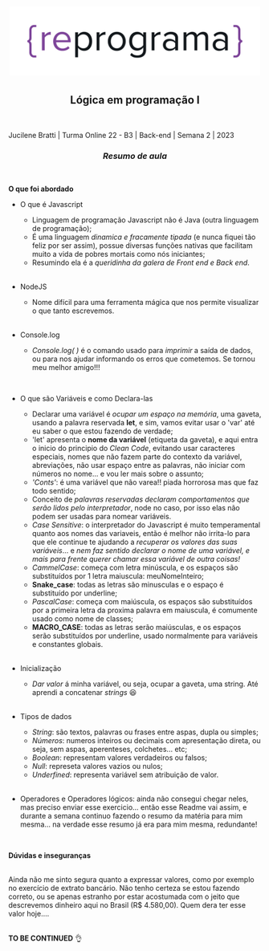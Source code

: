 <h1 align="center">  
<img src="reprograma-fundos-claros.png" alt="logo reprograma" width="500" 

</h1>

## <h2 align="center"> **Lógica em programação I**  
<br/>

Jucilene Bratti | Turma Online 22 - B3 | Back-end | Semana 2 | 2023 

### <h3 align="center"> _**Resumo de aula**_  
<br/>
 
**O que foi abordado**

* O que é Javascript
    * Linguagem de programação Javascript não é Java (outra linguagem de programação);
    * É uma linguagem _dinamica e fracamente tipada_ (e nunca fiquei tão feliz por ser assim), possue diversas funções nativas que facilitam muito a vida de pobres mortais como nós iniciantes;
    * Resumindo ela é a _queridinha da galera de Front end e Back end_.  
    <br/>

* NodeJS
    * Nome difícil para uma ferramenta mágica que nos permite visualizar o que tanto escrevemos.  
    <br/>

* Console.log
    * _Console.log( )_ é o comando usado para _imprimir_ a saída de dados, ou para nos ajudar informando os erros que cometemos. Se tornou meu melhor amigo!!!  
<br/>

* O que são Variáveis e como Declara-las
    * Declarar uma variável é _ocupar um espaço na memória_, uma gaveta, usando a palavra reservada **let**, e sim, vamos evitar usar o 'var' até eu saber o que estou fazendo de verdade;
    * 'let' apresenta o **nome da variável** (etiqueta da gaveta), e aqui entra o inicio do principio do _Clean Code_, evitando usar caracteres especiais, nomes que não fazem parte do contexto da variável, abreviações, não usar espaço entre as palavras, não iniciar com números no nome... e vou ler mais sobre o assunto;
    * _'Conts'_: é uma variável que não varea!! piada horrorosa mas que faz todo sentido;
    * Conceito de _palavras reservadas declaram comportamentos que serão lidos pelo interpretador_, node no caso, por isso elas não podem ser usadas para nomear variáveis.
    * _Case Sensitive_: o interpretador do Javascript é muito temperamental quanto aos nomes das variaveis, então é melhor não irrita-lo para que ele continue te ajudando a _recuperar os valores das suas variáveis_... e _nem faz sentido declarar o nome de uma variável, e mais para frente querer chamar essa variável de outra coisas!_
    * _CammelCase_: começa com letra minúscula, e os espaços são substituídos por 1 letra maiuscula: meuNomeInteiro;
    * **Snake_case**: todas as letras são minusculas e o espaço é substituído por underline;
    * _PascalCase_: começa com maiúscula, os espaços são substituídos por a primeira letra da proxima palavra em maiuscula, é comumente usado como nome de classes;
    * **MACRO_CASE**: todas as letras serão maiúsculas, e os espaços serão substituídos por underline, usado normalmente para variáveis e constantes globais.  
    <br/>

* Inicialização
    * _Dar valor_ á minha variável, ou seja, ocupar a gaveta, uma string. Até aprendi a concatenar _strings_ :laughing:  
    <br/>
    
* Tipos de dados
    * _String_: são textos, palavras ou frases entre aspas, dupla ou simples;
    * _Números_: numeros inteiros ou decimais com apresentação direta, ou seja, sem aspas, aperenteses, colchetes... etc;
    * _Boolean_: representam valores verdadeiros ou falsos;
    * _Null_: represeta valores vazios ou nulos;
    * _Underfined_: representa variável sem atribuição de valor.  
    <br/>
    
* Operadores e Operadores lógicos: ainda não consegui chegar neles, mas preciso enviar esse exercicio... então esse Readme vai assim, e durante a semana continuo fazendo o resumo da matéria para mim mesma... na verdade esse resumo já era para mim mesma, redundante!  
<br/>

**Dúvidas e inseguranças**  
<br/>

Ainda não me sinto segura quanto a expressar valores, como por exemplo no exercício de extrato bancário. Não tenho certeza se estou fazendo correto, ou se apenas estranho por estar acostumada com o jeito que descrevemos dinheiro aqui no Brasil (R$ 4.580,00). Quem dera ter esse valor hoje....  
<br/>


**TO BE CONTINUED**  :ok_hand: 